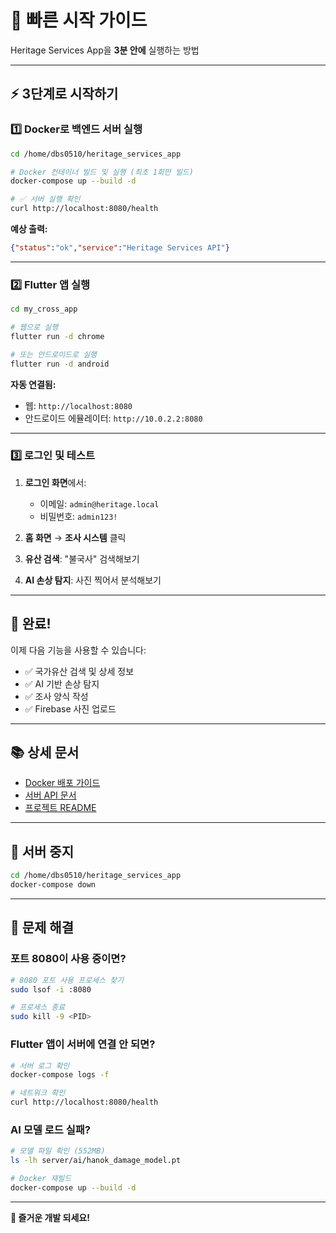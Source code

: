 # 🚀 빠른 시작 가이드

Heritage Services App을 **3분 안에** 실행하는 방법

---

## ⚡ 3단계로 시작하기

### 1️⃣ Docker로 백엔드 서버 실행

```bash
cd /home/dbs0510/heritage_services_app

# Docker 컨테이너 빌드 및 실행 (최초 1회만 빌드)
docker-compose up --build -d

# ✅ 서버 실행 확인
curl http://localhost:8080/health
```

**예상 출력:**
```json
{"status":"ok","service":"Heritage Services API"}
```

---

### 2️⃣ Flutter 앱 실행

```bash
cd my_cross_app

# 웹으로 실행
flutter run -d chrome

# 또는 안드로이드로 실행
flutter run -d android
```

**자동 연결됨:**
- 웹: `http://localhost:8080`
- 안드로이드 에뮬레이터: `http://10.0.2.2:8080`

---

### 3️⃣ 로그인 및 테스트

1. **로그인 화면**에서:
   - 이메일: `admin@heritage.local`
   - 비밀번호: `admin123!`

2. **홈 화면** → **조사 시스템** 클릭

3. **유산 검색**: "불국사" 검색해보기

4. **AI 손상 탐지**: 사진 찍어서 분석해보기

---

## 🎯 완료!

이제 다음 기능을 사용할 수 있습니다:

- ✅ 국가유산 검색 및 상세 정보
- ✅ AI 기반 손상 탐지
- ✅ 조사 양식 작성
- ✅ Firebase 사진 업로드

---

## 📚 상세 문서

- [Docker 배포 가이드](DOCKER_DEPLOYMENT.md)
- [서버 API 문서](http://localhost:8080/docs)
- [프로젝트 README](README.md)

---

## 🛑 서버 중지

```bash
cd /home/dbs0510/heritage_services_app
docker-compose down
```

---

## 🐛 문제 해결

### 포트 8080이 사용 중이면?
```bash
# 8080 포트 사용 프로세스 찾기
sudo lsof -i :8080

# 프로세스 종료
sudo kill -9 <PID>
```

### Flutter 앱이 서버에 연결 안 되면?
```bash
# 서버 로그 확인
docker-compose logs -f

# 네트워크 확인
curl http://localhost:8080/health
```

### AI 모델 로드 실패?
```bash
# 모델 파일 확인 (552MB)
ls -lh server/ai/hanok_damage_model.pt

# Docker 재빌드
docker-compose up --build -d
```

---

**🎉 즐거운 개발 되세요!**
